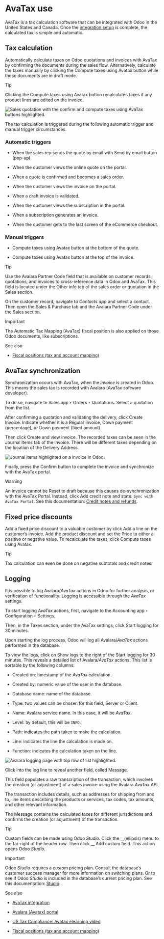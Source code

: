 # AvaTax use

AvaTax is a tax calculation software that can be integrated with Odoo in the
United States and Canada. Once the [integration setup](../avatax.html) is
complete, the calculated tax is simple and automatic.

## Tax calculation

Automatically calculate taxes on Odoo quotations and invoices with AvaTax by
confirming the documents during the sales flow. Alternatively, calculate the
taxes manually by clicking the Compute taxes using Avatax button while these
documents are in draft mode.

Tip

Clicking the Compute taxes using Avatax button recalculates taxes if any
product lines are edited on the invoice.

![Sales quotation with the confirm and compute taxes using AvaTax buttons
highlighted.](../../../../../_images/calculate-avatax.png)

The tax calculation is triggered during the following automatic trigger and
manual trigger circumstances.

### Automatic triggers

  * When the sales rep sends the quote by email with Send by email button (pop-up).

  * When the customer views the online quote on the portal.

  * When a quote is confirmed and becomes a sales order.

  * When the customer views the invoice on the portal.

  * When a draft invoice is validated.

  * When the customer views the subscription in the portal.

  * When a subscription generates an invoice.

  * When the customer gets to the last screen of the eCommerce checkout.

### Manual triggers

  * Compute taxes using Avatax button at the bottom of the quote.

  * Compute taxes using Avatax button at the top of the invoice.

Tip

Use the Avalara Partner Code field that is available on customer records,
quotations, and invoices to cross-reference data in Odoo and AvaTax. This
field is located under the Other info tab of the sales order or quotation in
the Sales section.

On the customer record, navigate to _Contacts app_ and select a contact. Then
open the Sales & Purchase tab and the Avalara Partner Code under the Sales
section.

Important

The Automatic Tax Mapping (AvaTax) fiscal position is also applied on those
Odoo documents, like subscriptions.

See also

  * [Fiscal positions (tax and account mapping)](../fiscal_positions.html)

## AvaTax synchronization

Synchronization occurs with AvaTax, when the _invoice_ is created in Odoo.
This means the sales tax is recorded with Avalara (AvaTax software developer).

To do so, navigate to Sales app ‣ Orders ‣ Quotations. Select a quotation from
the list.

After confirming a quotation and validating the delivery, click Create
Invoice. Indicate whether it is a Regular invoice, Down payment (percentage),
or Down payment (fixed amount).

Then click Create and view invoice. The recorded taxes can be seen in the
Journal Items tab of the invoice. There will be different taxes depending on
the location of the Delivery Address.

![Journal items highlighted on a invoice in
Odoo.](../../../../../_images/journal-items.png)

Finally, press the Confirm button to complete the invoice and synchronize with
the AvaTax portal.

Warning

An invoice cannot be Reset to draft because this causes de-synchronization
with the AvaTax Portal. Instead, click Add credit note and state: `Sync with
AvaTax Portal`. See this documentation: [Credit notes and
refunds](../../customer_invoices/credit_notes.html).

## Fixed price discounts

Add a fixed price discount to a valuable customer by click Add a line on the
customer’s invoice. Add the product discount and set the Price to either a
positive or negative value. To recalculate the taxes, click Compute taxes
using Avatax.

Tip

Tax calculation can even be done on negative subtotals and credit notes.

## Logging

It is possible to log Avalara/_AvaTax_ actions in Odoo for further analysis,
or verification of functionality. Logging is accessible through the _AvaTax_
settings.

To start logging _AvaTax_ actions, first, navigate to the Accounting app ‣
Configuration ‣ Settings.

Then, in the Taxes section, under the AvaTax settings, click Start logging for
30 minutes.

Upon starting the log process, Odoo will log all Avalara/_AvaTax_ actions
performed in the database.

To view the logs, click on Show logs to the right of the Start logging for 30
minutes. This reveals a detailed list of Avalara/_AvaTax_ actions. This list
is sortable by the following columns:

  * Created on: timestamp of the _AvaTax_ calculation.

  * Created by: numeric value of the user in the database.

  * Database name: name of the database.

  * Type: two values can be chosen for this field, Server or Client.

  * Name: Avalara service name. In this case, it will be _AvaTax_.

  * Level: by default, this will be `INFO`.

  * Path: indicates the path taken to make the calculation.

  * Line: indicates the line the calculation is made on.

  * Function: indicates the calculation taken on the line.

![Avalara logging page with top row of list
highlighted.](../../../../../_images/logging.png)

Click into the log line to reveal another field, called Message.

This field populates a raw transcription of the transaction, which involves
the creation (or adjustment) of a sales invoice using the Avalara _AvaTax_
API.

The transaction includes details, such as addresses for shipping from and to,
line items describing the products or services, tax codes, tax amounts, and
other relevant information.

The Message contains the calculated taxes for different jurisdictions and
confirms the creation (or adjustment) of the transaction.

Tip

Custom fields can be made using Odoo _Studio_. Click the __(ellipsis) menu to
the far-right of the header row. Then click __ Add custom field. This action
opens Odoo _Studio_.

Important

Odoo _Studio_ requires a _custom_ pricing plan. Consult the database’s
customer success manager for more information on switching plans. Or to see if
Odoo _Studio_ is included in the database’s current pricing plan. See this
documentation: [Studio](../../../../studio.html).

See also

  * [AvaTax integration](../avatax.html)

  * [Avalara (Avatax) portal](avalara_portal.html)

  * [US Tax Compliance: Avatax elearning video](https://www.odoo.com/slides/slide/us-tax-compliance-avatax-2858?fullscreen=1)

  * [Fiscal positions (tax and account mapping)](../fiscal_positions.html)

